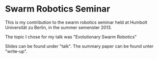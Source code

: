 Swarm Robotics Seminar
======================

This is my contribution to the swarm robotics seminar held at
Humbolt Universität zu Berlin, in the summer semenster 2013.

The topic I chose for my talk was "Evolutionary Swarm Robotics"

Slides can be found under "talk". The summary paper can be found unter
"write-up".
